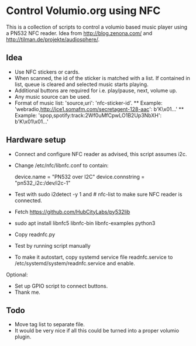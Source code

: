 # Control Volumio.org using NFC

This is a collection of scripts to control a volumio based music player using a PN532 NFC reader. Idea from http://blog.zenona.com/ and http://tilman.de/projekte/audiosphere/.

## Idea

* Use NFC stickers or cards.
* When scanned, the id of the sticker is matched with a list. If contained in list, queue is cleared and selected music starts playing.
* Additional buttons are required for i.e. play/pause, next, volume up.
* Any music source can be used.
* Format of music list: 'source,uri': 'nfc-sticker-id'.
** Example: 'webradio,http://ice1.somafm.com/secretagent-128-aac': b'K\x01...'
** Example: 'spop,spotify:track:2Wf0uMfCpwLO1B2Up3NbXH': b'K\x01\x01...'

## Hardware setup

* Connect and configure NFC reader as advised, this script assumes i2c.
* Change /etc/nfc/libnfc.conf to contain:

  device.name = "PN532 over I2C"
  device.connstring = "pn532_i2c:/dev/i2c-1"

* Test with sudo i2detect -y 1 and # nfc-list to make sure NFC reader is connected.
* Fetch https://github.com/HubCityLabs/py532lib
* sudo apt install libnfc5 libnfc-bin libnfc-examples python3
* Copy readnfc.py
* Test by running script manually
* To make it autostart, copy systemd service file readnfc.service to /etc/systemd/system/readnfc.service and enable.

Optional:

* Set up GPIO script to connect buttons.
* Thank me.

## Todo

* Move tag list to separate file.
* It would be very nice if all this could be turned into a proper volumio plugin.

